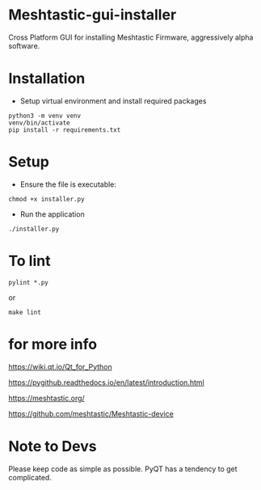 # Meshtastic-gui-installer

Cross Platform GUI for installing Meshtastic Firmware, aggressively alpha software.

# Installation

* Setup virtual environment and install required packages

```
python3 -m venv venv
venv/bin/activate
pip install -r requirements.txt
```

# Setup

* Ensure the file is executable:
```
chmod +x installer.py
```

* Run the application
```
./installer.py
```

# To lint

```
pylint *.py
```

or

```
make lint
```

# for more info

https://wiki.qt.io/Qt_for_Python

https://pygithub.readthedocs.io/en/latest/introduction.html

https://meshtastic.org/

https://github.com/meshtastic/Meshtastic-device


# Note to Devs

Please keep code as simple as possible. PyQT has a tendency to get complicated.
